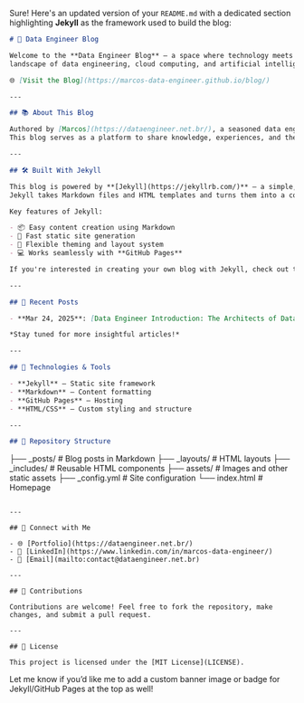 Sure! Here's an updated version of your `README.md` with a dedicated section highlighting **Jekyll** as the framework used to build the blog:

```markdown
# 🧠 Data Engineer Blog

Welcome to the **Data Engineer Blog** — a space where technology meets insightful discussions. Dive into articles that explore the evolving
landscape of data engineering, cloud computing, and artificial intelligence.

🌐 [Visit the Blog](https://marcos-data-engineer.github.io/blog/)

---

## 📚 About This Blog

Authored by [Marcos](https://dataengineer.net.br/), a seasoned data engineer with over a decade in IT and a passion for data-driven solutions.
This blog serves as a platform to share knowledge, experiences, and the latest trends in technology.

---

## 🛠️ Built With Jekyll

This blog is powered by **[Jekyll](https://jekyllrb.com/)** — a simple, blog-aware, static site generator for personal, project, or organization sites.
Jekyll takes Markdown files and HTML templates and turns them into a complete, ready-to-publish static website.

Key features of Jekyll:

- 📦 Easy content creation using Markdown
- 🔄 Fast static site generation
- 🎨 Flexible theming and layout system
- 💻 Works seamlessly with **GitHub Pages**

If you're interested in creating your own blog with Jekyll, check out the [official documentation](https://jekyllrb.com/docs/).

---

## 📝 Recent Posts

- **Mar 24, 2025**: [Data Engineer Introduction: The Architects of Data Infrastructure](https://marcos-data-engineer.github.io/blog/2025/03/24/data-engineer-introduction-the-architects-of-data-infrastructure.html)

*Stay tuned for more insightful articles!*

---

## 🧰 Technologies & Tools

- **Jekyll** — Static site framework
- **Markdown** — Content formatting
- **GitHub Pages** — Hosting
- **HTML/CSS** — Custom styling and structure

---

## 📁 Repository Structure

```
├── _posts/             # Blog posts in Markdown
├── _layouts/           # HTML layouts
├── _includes/          # Reusable HTML components
├── assets/             # Images and other static assets
├── _config.yml         # Site configuration
└── index.html          # Homepage
```

---

## 🤝 Connect with Me

- 🌐 [Portfolio](https://dataengineer.net.br/)
- 💼 [LinkedIn](https://www.linkedin.com/in/marcos-data-engineer/)
- 📧 [Email](mailto:contact@dataengineer.net.br)

---

## 📣 Contributions

Contributions are welcome! Feel free to fork the repository, make changes, and submit a pull request.

---

## 📄 License

This project is licensed under the [MIT License](LICENSE).
```

Let me know if you’d like me to add a custom banner image or badge for Jekyll/GitHub Pages at the top as well!
